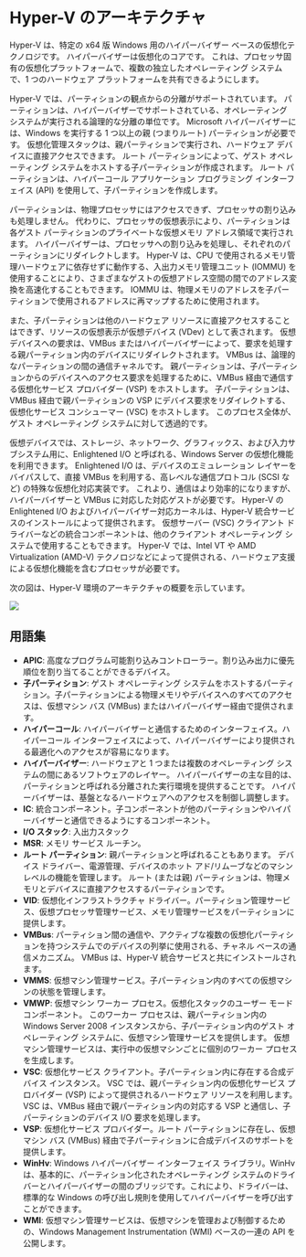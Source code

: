 # <a name="hyper-v-architecture"></a>Hyper-V のアーキテクチャ

Hyper-V は、特定の x64 版 Windows 用のハイパーバイザー ベースの仮想化テクノロジです。  ハイパーバイザーは仮想化のコアです。  これは、プロセッサ固有の仮想化プラットフォームで、複数の独立したオペレーティング システムで、1 つのハードウェア プラットフォームを共有できるようにします。

Hyper-V では、パーティションの観点からの分離がサポートされています。 パーティションは、ハイパーバイザーでサポートされている、オペレーティング システムが実行される論理的な分離の単位です。 Microsoft ハイパーバイザーには、Windows を実行する 1 つ以上の親 (つまりルート) パーティションが必要です。 仮想化管理スタックは、親パーティションで実行され、ハードウェア デバイスに直接アクセスできます。 ルート パーティションによって、ゲスト オペレーティング システムをホストする子パーティションが作成されます。 ルート パーティションは、ハイパーコール アプリケーション プログラミング インターフェイス (API) を使用して、子パーティションを作成します。

パーティションは、物理プロセッサにはアクセスできず、プロセッサの割り込みも処理しません。 代わりに、プロセッサの仮想表示により、パーティションは各ゲスト パーティションのプライベートな仮想メモリ アドレス領域で実行されます。 ハイパーバイザーは、プロセッサへの割り込みを処理し、それぞれのパーティションにリダイレクトします。 Hyper-V は、CPU で使用されるメモリ管理ハードウェアに依存せずに動作する、入出力メモリ管理ユニット (IOMMU) を使用することにより、さまざまなゲストの仮想アドレス空間の間でのアドレス変換を高速化することもできます。 IOMMU は、物理メモリのアドレスを子パーティションで使用されるアドレスに再マップするために使用されます。

また、子パーティションは他のハードウェア リソースに直接アクセスすることはできず、リソースの仮想表示が仮想デバイス (VDev) として表されます。 仮想デバイスへの要求は、VMBus またはハイパーバイザーによって、要求を処理する親パーティション内のデバイスにリダイレクトされます。 VMBus は、論理的なパーティションの間の通信チャネルです。 親パーティションは、子パーティションからのデバイスへのアクセス要求を処理するために、VMBus 経由で通信する仮想化サービス プロバイダー (VSP) をホストします。 子パーティションは、VMBus 経由で親パーティションの VSP にデバイス要求をリダイレクトする、仮想化サービス コンシューマー (VSC) をホストします。 このプロセス全体が、ゲスト オペレーティング システムに対して透過的です。

仮想デバイスでは、ストレージ、ネットワーク、グラフィックス、および入力サブシステム用に、Enlightened I/O と呼ばれる、Windows Server の仮想化機能を利用できます。 Enlightened I/O は、デバイスのエミュレーション レイヤーをバイパスして、直接 VMBus を利用する、高レベルな通信プロトコル (SCSI など) の特殊な仮想化対応実装です。 これより、通信はより効率的になりますが、ハイパーバイザーと VMBus に対応した対応ゲストが必要です。 Hyper-V の Enlightened I/O およびハイパーバイザー対応カーネルは、Hyper-V 統合サービスのインストールによって提供されます。 仮想サーバー (VSC) クライアント ドライバーなどの統合コンポーネントは、他のクライアント オペレーティング システムで使用することもできます。 Hyper-V では、Intel VT や AMD Virtualization (AMD-V) テクノロジなどによって提供される、ハードウェア支援による仮想化機能を含むプロセッサが必要です。

次の図は、Hyper-V 環境のアーキテクチャの概要を示しています。

![](./media/hv_architecture.png)

## <a name="glossary"></a>用語集
* **APIC**: 高度なプログラム可能割り込みコントローラー。割り込み出力に優先順位を割り当てることができるデバイス。
* **子パーティション**: ゲスト オペレーティング システムをホストするパーティション。子パーティションによる物理メモリやデバイスへのすべてのアクセスは、仮想マシン バス (VMBus) またはハイパーバイザー経由で提供されます。
* **ハイパーコール**: ハイパーバイザーと通信するためのインターフェイス。ハイパーコール インターフェイスによって、ハイパーバイザーにより提供される最適化へのアクセスが容易になります。
* **ハイパーバイザー**: ハードウェアと 1 つまたは複数のオペレーティング システムの間にあるソフトウェアのレイヤー。 ハイパーバイザーの主な目的は、パーティションと呼ばれる分離された実行環境を提供することです。 ハイパーバイザーは、基盤となるハードウェアへのアクセスを制御し調整します。
* **IC**: 統合コンポーネント。子コンポーネントが他のパーティションやハイパーバイザーと通信できるようにするコンポーネント。
* **I/O スタック**: 入出力スタック
* **MSR**: メモリ サービス ルーチン。
* **ルート パーティション**: 親パーティションと呼ばれることもあります。  デバイス ドライバー、電源管理、デバイスのホット アド/リムーブなどのマシン レベルの機能を管理します。 ルート (または親) パーティションは、物理メモリとデバイスに直接アクセスするパーティションです。
* **VID**: 仮想化インフラストラクチャ ドライバー。パーティション管理サービス、仮想プロセッサ管理サービス、メモリ管理サービスをパーティションに提供します。
* **VMBus**: パーティション間の通信や、アクティブな複数の仮想化パーティションを持つシステムでのデバイスの列挙に使用される、チャネル ベースの通信メカニズム。 VMBus は、Hyper-V 統合サービスと共にインストールされます。
* **VMMS**: 仮想マシン管理サービス。子パーティション内のすべての仮想マシンの状態を管理します。
* **VMWP**: 仮想マシン ワーカー プロセス。仮想化スタックのユーザー モード コンポーネント。 このワーカー プロセスは、親パーティション内の Windows Server 2008 インスタンスから、子パーティション内のゲスト オペレーティング システムに、仮想マシン管理サービスを提供します。 仮想マシン管理サービスは、実行中の仮想マシンごとに個別のワーカー プロセスを生成します。
* **VSC**: 仮想化サービス クライアント。子パーティション内に存在する合成デバイス インスタンス。 VSC では、親パーティション内の仮想化サービス プロバイダー (VSP) によって提供されるハードウェア リソースを利用します。 VSC は、VMBus 経由で親パーティション内の対応する VSP と通信し、子パーティションのデバイス I/O 要求を処理します。
* **VSP**: 仮想化サービス プロバイダー。ルート パーティションに存在し、仮想マシン バス (VMBus) 経由で子パーティションに合成デバイスのサポートを提供します。
* **WinHv**: Windows ハイパーバイザー インターフェイス ライブラリ。WinHv は、基本的に、パーティション化されたオペレーティング システムのドライバーとハイパーバイザーの間のブリッジです。これにより、ドライバーは、標準的な Windows の呼び出し規則を使用してハイパーバイザーを呼び出すことができます。
* **WMI**: 仮想マシン管理サービスは、仮想マシンを管理および制御するための、Windows Management Instrumentation (WMI) ベースの一連の API を公開します。
